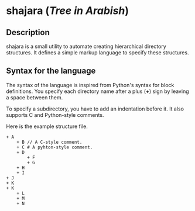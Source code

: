 # shajara (*Tree in Arabish*)

## Description

shajara is a small utility to automate creating hierarchical directory structures. It defines a simple markup language to specify these structures.

## Syntax for the language

The syntax of the language is inspired from Python's syntax for block definitions. You specify each directory name after a plus (**+**) sign by leaving a space between them.

To specify a subdirectory, you have to add an indentation before it. It also supports C and Python-style comments.

Here is the example structure file.

```
+ A
	+ B	// A C-style comment.
	+ C	# A pyhton-style comment.
	+ D
		+ F
		+ G
	+ H
	+ I
+ J
+ K
+ K
	+ L
	+ M
	+ N
```
 
